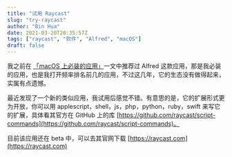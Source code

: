 ```yaml
---
title: "试用 Raycast"
slug: "try-raycast"
author: "Bin Hua"
date: 2021-03-20T20:35:57Z
tags: ["raycast", "软件", "Alfred", "macOS"]
draft: false
---
```


我之前在 [「macOS 上必装的应用」](https://tourcoder.com/essential-apps-on-macos/)一文中推荐过 Alfred 这款应用，那是我必装的应用，也是我打开频率排名前几的应用，不过这几年，它的生态没有做得起来，实属有点遗憾。

最近发现了一个新的类似应用，我试用后感觉不错。有意思的是，它的扩展形式更为开放，你可以用 applescript，shell，js，php，python，ruby，swift 来写它的扩展，具体看其官方在 GitHub 上的库 [https://github.com/raycast/script-commands](https://github.com/raycast/script-commands)。

目前该应用还在 beta 中，可以去其官网下载 [https://raycast.com](https://raycast.com)


